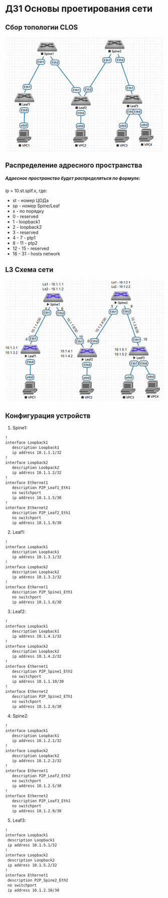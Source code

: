 # ДЗ1 Основы проетирования сети
##  Сбор топологии CLOS
![alt text](image.png)
## Распределение адресного пространства
##### Адресное пространство будет распределяться по формуле:
ip = 10.st.splf.x, где:
* st - номер ЦОДа
* sp - номер Spine/Leaf
* x - по порядку
* 0 - reserved
* 1 - loopback1
* 2 - loopback2
* 3 - reserved
* 4 - 7 - ptp1
* 8 - 11 - ptp2
* 12 - 15 - reserved
* 16 - 31 - hosts network
## L3 Схема сети
![alt text](image-2.png)
## Конфигурация устройств

1. Spine1:   

```console
!
interface Loopback1  
   description Loopback1  
   ip address 10.1.1.1/32
!
interface Loopback2  
   description Loobpack2  
   ip address 10.1.1.2/32  
!
interface Ethernet1  
   description P2P_Leaf1_Eth1  
   no switchport  
   ip address 10.1.1.5/30  
!
interface Ethernet2  
   description P2P_Leaf2_Eth1  
   no switchport  
   ip address 10.1.1.9/30
```

2. Leaf1:  

```console
!
interface Loopback1  
   description Loopback1  
   ip address 10.1.3.1/32  
!
interface Loopback2  
   description Loopback2  
   ip address 10.1.3.2/32 
!
interface Ethernet1  
   description P2P_Spine1_Eth1  
   no switchport  
   ip address 10.1.1.6/30  
```

   3. Leaf2:  

```console
!
interface Loopback1  
   description Loopback1  
   ip address 10.1.4.1/32  
!
interface Loopback2  
   description Loopback2  
   ip address 10.1.4.2/32  
!
interface Ethernet1  
   description P2P_Spine1_Eth2  
   no switchport  
   ip address 10.1.1.10/30  
!
interface Ethernet2  
   description P2P_Spine2_ETh1  
   no switchport  
   ip address 10.1.2.6/30  
```

4. Spine2:  
```console
!
interface Loopback1  
   description Loopback1  
   ip address 10.1.2.1/32  
!
interface Loopback2  
   description Loopback2  
   ip address 10.1.2.2/32  
!
interface Ethernet1  
   description P2P_Leaf2_Eth2  
   no switchport  
   ip address 10.1.2.5/30  
!
interface Ethernet2  
   description P2P_Leaf3_Eth1  
   no switchport  
   ip address 10.1.2.9/30  
```

   5. Leaf3:

  ```console
!
interface Loopback1  
   description Loopback1  
   ip address 10.1.5.1/32  
!
interface Loopback2  
   description Loopback2  
   ip address 10.1.5.2/32  
!
interface Ethernet1  
   description P2P_Spine2_Eth2  
   no switchport  
   ip address 10.1.2.10/30  
  ```